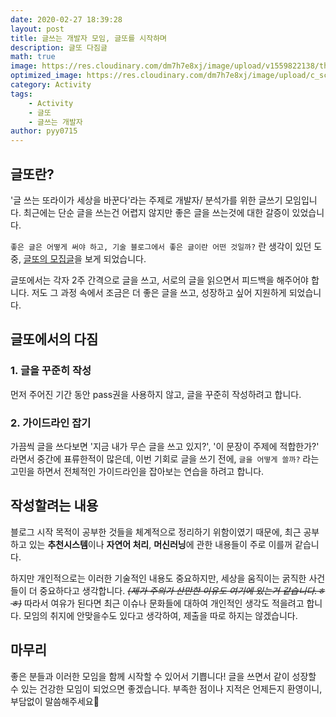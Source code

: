 ```yaml
---
date: 2020-02-27 18:39:28
layout: post
title: 글쓰는 개발자 모임, 글또를 시작하며
description: 글또 다짐글
math: true
image: https://res.cloudinary.com/dm7h7e8xj/image/upload/v1559822138/theme10_xenudc.jpg
optimized_image: https://res.cloudinary.com/dm7h7e8xj/image/upload/c_scale,w_380/v1559822138/theme10_xenudc.jpg
category: Activity
tags:
    - Activity
    - 글또
    - 글쓰는 개발자
author: pyy0715
---
```


## 글또란?

'글 쓰는 또라이가 세상을 바꾼다'라는 주제로 개발자/ 분석가를 위한 글쓰기 모임입니다.
최근에는 단순 글을 쓰는건 어렵지 않지만 좋은 글을 쓰는것에 대한 갈증이 있었습니다.

`좋은 글은 어떻게 써야 하고, 기술 블로그에서 좋은 글이란 어떤 것일까?` 란 생각이 있던 도중,
[글또의 모집글](https://www.facebook.com/groups/geultto/)을 보게 되었습니다.

글또에서는 각자 2주 간격으로 글을 쓰고, 서로의 글을 읽으면서 피드백을 해주어야 합니다.
저도 그 과정 속에서 조금은 더 좋은 글을 쓰고, 성장하고 싶어 지원하게 되었습니다.

## 글또에서의 다짐

### 1. 글을 꾸준히 작성
먼저 주어진 기간 동안 pass권을 사용하지 않고, 글을 꾸준히 작성하려고 합니다.

### 2. 가이드라인 잡기
가끔씩 글을 쓰다보면 '지금 내가 무슨 글을 쓰고 있지?', '이 문장이 주제에 적합한가?' 라면서 중간에 표류한적이 많은데, 
이번 기회로 글을 쓰기 전에, `글을 어떻게 쓸까?` 라는 고민을 하면서 전체적인 가이드라인을 잡아보는 연습을 하려고 합니다.

## 작성할려는 내용
블로그 시작 목적이 공부한 것들을 체계적으로 정리하기 위함이였기 때문에, 최근 공부하고 있는 **추천시스템**이나 **자연어 처리**, **머신러닝**에 관한 내용들이 주로 이를꺼 같습니다.

하지만 개인적으로는 이러한 기술적인 내용도 중요하지만, 세상을 움직이는 굵직한 사건들이 더 중요하다고 생각합니다. *~~(제가 주의가 산만한 이유도 여기에 있는거 같습니다.ㅎㅎ)~~*
따라서 여유가 된다면 최근 이슈나 문화들에 대하여  개인적인 생각도 적을려고 합니다.
모임의 취지에 안맞을수도 있다고 생각하여, 제출을 따로 하지는 않겠습니다.

## 마무리
좋은 분들과 이러한 모임을 함께 시작할 수 있어서 기쁩니다!
글을 쓰면서 같이 성장할 수 있는 건강한 모임이 되었으면 좋겠습니다.
부족한 점이나 지적은 언제든지 환영이니, 부담없이 말씀해주세요🙏️

